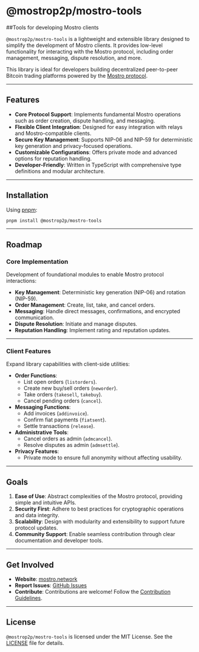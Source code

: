 # @mostrop2p/mostro-tools

##Tools for developing Mostro clients

`@mostrop2p/mostro-tools` is a lightweight and extensible library designed to simplify the development of Mostro clients. It provides low-level functionality for interacting with the Mostro protocol, including order management, messaging, dispute resolution, and more.

This library is ideal for developers building decentralized peer-to-peer Bitcoin trading platforms powered by the [Mostro protocol](https://mostro.network/).

---

## **Features**

- **Core Protocol Support**: Implements fundamental Mostro operations such as order creation, dispute handling, and messaging.
- **Flexible Client Integration**: Designed for easy integration with relays and Mostro-compatible clients.
- **Secure Key Management**: Supports NIP-06 and NIP-59 for deterministic key generation and privacy-focused operations.
- **Customizable Configurations**: Offers private mode and advanced options for reputation handling.
- **Developer-Friendly**: Written in TypeScript with comprehensive type definitions and modular architecture.

---

## **Installation**

Using [pnpm](https://pnpm.io/):

```bash
pnpm install @mostrop2p/mostro-tools
```

---

## **Roadmap**

### **Core Implementation**

Development of foundational modules to enable Mostro protocol interactions:

- **Key Management**: Deterministic key generation (NIP-06) and rotation (NIP-59).
- **Order Management**: Create, list, take, and cancel orders.
- **Messaging**: Handle direct messages, confirmations, and encrypted communication.
- **Dispute Resolution**: Initiate and manage disputes.
- **Reputation Handling**: Implement rating and reputation updates.

---

### **Client Features**

Expand library capabilities with client-side utilities:

- **Order Functions**:
  - List open orders (`listorders`).
  - Create new buy/sell orders (`neworder`).
  - Take orders (`takesell`, `takebuy`).
  - Cancel pending orders (`cancel`).
- **Messaging Functions**:
  - Add invoices (`addinvoice`).
  - Confirm fiat payments (`fiatsent`).
  - Settle transactions (`release`).
- **Administrative Tools**:
  - Cancel orders as admin (`admcancel`).
  - Resolve disputes as admin (`admsettle`).
- **Privacy Features**:
  - Private mode to ensure full anonymity without affecting usability.

---

## **Goals**

1. **Ease of Use**: Abstract complexities of the Mostro protocol, providing simple and intuitive APIs.
2. **Security First**: Adhere to best practices for cryptographic operations and data integrity.
3. **Scalability**: Design with modularity and extensibility to support future protocol updates.
4. **Community Support**: Enable seamless contribution through clear documentation and developer tools.

---

## **Get Involved**

- **Website**: [mostro.network](https://mostro.network/)
- **Report Issues**: [GitHub Issues](https://github.com/MostroP2P/mostro-tools/issues)
- **Contribute**: Contributions are welcome! Follow the [Contribution Guidelines](https://github.com/MostroP2P/mostro-tools).

---

## **License**

`@mostrop2p/mostro-tools` is licensed under the MIT License. See the [LICENSE](https://github.com/MostroP2P/mostro-tools/blob/main/LICENSE) file for details.
